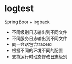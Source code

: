 # logtest

Spring Boot + logback

- 不同级别日志输出到不同文件
- 不同服务日志输出到不同文件
- 同一会话包含traceId
- 根据不同的环境不同的配置
- 支持运行时动态修改日志级别
